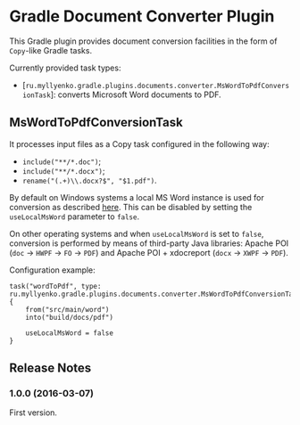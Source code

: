 # Gradle Document Converter Plugin
This Gradle plugin provides document conversion facilities in the form of `Copy`-like Gradle tasks.

Currently provided task types:

*   [`ru.myllyenko.gradle.plugins.documents.converter.MsWordToPdfConversionTask`]: converts Microsoft Word documents to PDF.

## MsWordToPdfConversionTask

It processes input files as a Copy task configured in the following way:

*   `include("**/*.doc")`;
*   `include("**/*.docx")`;
*   `rename("(.+)\\.docx?$", "$1.pdf")`.

By default on Windows systems a local MS Word instance is used for conversion as described [here](http://www.suodenjoki.dk/us/productions/articles/word2pdf.htm). This can be disabled by setting the `useLocalMsWord` parameter to `false`.

On other operating systems and when `useLocalMsWord` is set to `false`, conversion is performed by means of third-party Java libraries: Apache POI (`doc` -> `HWPF` -> `FO` -> `PDF`) and Apache POI + xdocreport (`docx` -> `XWPF` -> `PDF`).

Configuration example:

    task("wordToPdf", type: ru.myllyenko.gradle.plugins.documents.converter.MsWordToPdfConversionTask)
	{
		from("src/main/word")
		into("build/docs/pdf")

		useLocalMsWord = false
	}

## Release Notes

### 1.0.0 (2016-03-07)

First version.
